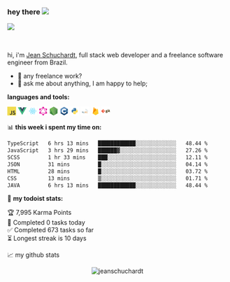 ### hey there <img src="https://media.giphy.com/media/hvRJCLFzcasrR4ia7z/giphy.gif" width="25px">


![](https://visitor-badge.glitch.me/badge?page_id=jeanschuchardt.jeanschuchardt)

<br />

hi, i'm [Jean Schuchardt](https://www.linkedin.com/in/jeanschuchardt/), full stack web developer and a freelance software engineer from Brazil. 
  
- 💼 any freelance work?
- 💬 ask me about anything, I am happy to help;

**languages and tools:**  

<code><img height="20" src="https://raw.githubusercontent.com/github/explore/80688e429a7d4ef2fca1e82350fe8e3517d3494d/topics/javascript/javascript.png"></code>
<code><img height="20" src="https://raw.githubusercontent.com/github/explore/80688e429a7d4ef2fca1e82350fe8e3517d3494d/topics/vue/vue.png"></code>
<code><img height="20" src="https://raw.githubusercontent.com/github/explore/80688e429a7d4ef2fca1e82350fe8e3517d3494d/topics/react/react.png"></code>
<code><img height="20" src="https://raw.githubusercontent.com/github/explore/5c058a388828bb5fde0bcafd4bc867b5bb3f26f3/topics/graphql/graphql.png"></code>
<code><img height="20" src="https://raw.githubusercontent.com/github/explore/80688e429a7d4ef2fca1e82350fe8e3517d3494d/topics/nodejs/nodejs.png"></code>
<code><img height="20" src="https://raw.githubusercontent.com/github/explore/80688e429a7d4ef2fca1e82350fe8e3517d3494d/topics/cpp/cpp.png"></code>
<code><img height="20" src="https://raw.githubusercontent.com/github/explore/80688e429a7d4ef2fca1e82350fe8e3517d3494d/topics/python/python.png"></code>
<code><img height="20" src="https://raw.githubusercontent.com/github/explore/80688e429a7d4ef2fca1e82350fe8e3517d3494d/topics/mysql/mysql.png"></code>
<code><img height="20" src="https://raw.githubusercontent.com/github/explore/80688e429a7d4ef2fca1e82350fe8e3517d3494d/topics/firebase/firebase.png"></code>
<code><img height="20" src="https://raw.githubusercontent.com/github/explore/80688e429a7d4ef2fca1e82350fe8e3517d3494d/topics/git/git.png"></code>

📊 **this week i spent my time on:**
<!--START_SECTION:waka-->

```text
TypeScript   6 hrs 13 mins   ████████████░░░░░░░░░░░░░   48.44 %
JavaScript   3 hrs 29 mins   ██████▓░░░░░░░░░░░░░░░░░░   27.26 %
SCSS         1 hr 33 mins    ███░░░░░░░░░░░░░░░░░░░░░░   12.11 %
JSON         31 mins         █░░░░░░░░░░░░░░░░░░░░░░░░   04.14 %
HTML         28 mins         █░░░░░░░░░░░░░░░░░░░░░░░░   03.72 %
CSS          13 mins         ▒░░░░░░░░░░░░░░░░░░░░░░░░   01.71 %
JAVA         6 hrs 13 mins   ████████████░░░░░░░░░░░░░   48.44 %
```

<!--END_SECTION:waka-->


🚧 **my todoist stats:**
<!-- TODO-IST:START -->
🏆  7,995 Karma Points           
🌸  Completed 0 tasks today           
✅  Completed 673 tasks so far           
⏳  Longest streak is 10 days
<!-- TODO-IST:END -->


📈 my github stats

<p align="center"> <img src="https://github-readme-stats.vercel.app/api?username=jeanschuchardt&show_icons=true&theme=gotham" alt="jeanschuchardt" />

<!--


### Hi there 👋
I'm Jean 😄 Pronouns: He/Him

I'm a software engineer

- 🔭 I’m currently working with microservices using spring-boot on java 
- I`m
- 🌱 I have back to the basics and I'm refreshing my mind with design patterns and spring framework concepts.
- 👯 I’m looking to collaborate on stack overflow, and here on github.
-->
<!--
**jeanschuchardt/jeanschuchardt** is a ✨ _special_ ✨ repository because its `README.md` (this file) appears on your GitHub profile.

Here are some ideas to get you started:

- 🔭 I’m currently working on ...
- 🌱 I’m currently learning ...
- 👯 I’m looking to collaborate on ...
- 🤔 I’m looking for help with ...
- 💬 Ask me about ...
- 📫 How to reach me: ...
- 😄 Pronouns: ...
- ⚡ Fun fact: ...
-->


